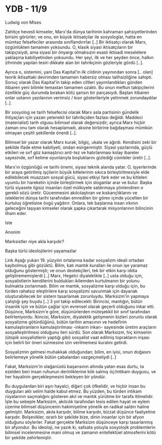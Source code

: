 # YDB - 11/9

Ludwig von Mises

Zahitçe hevesli kimseler, Marx'da dünya tarihinin kahraman şahsiyetlerinden birisini görürler; ve onu, en büyük iktisatçılar ile sosyologlar, hatta en mümtaz felsefeciler arasında sınıflandırırlar [..] Bir iktisatçı olarak Marx, özgünlükten tamamen yoksundu. O, klasik siyasi iktisatçıların bir takipçisiydi, ama siyasi bir önyargı olmaksızın esaslı iktisadi meselelere yaklaşma kabiliyetinden yoksundu. Her şeyi, ilk ve her şeyden önce, halkın zihninde yapılan tesiri dikkate alan bir tahrikçinin gözleriyle gördü [..].

Ayrıca o, sistemini, yani Das Kapital'in ilk cildinin yayınından sonra [.. olan] teorik iktisattaki devrimden tamamen habersiz olması talihsizliğine sahipti. Sonuç olarak Das Kapital'in takip eden ciltleri yayımlandıkları günden itibaren yeni bilimle temastan tamamen uzaktı. Bu onun meftun takipçilerini özellikle güç durumda bırakan kötü şansın bir parçasıydı. Baştan itibaren onlar ustanın yazılarının verimsiz / kısır gösterileriyle yetinmek zorundaydılar [..].

Bir sosyolog ve tarih felsefecisi olarak Marx asla partisinin gündelik ihtiyaçları için yazan yetenekli bir tahrikçiden fazlası değildi. Maddeci (materialist) tarih olgusu bilimsel olarak değersizdir; ayrıca Marx hiçbir zaman onu tam olarak hesaplamadı, aksine birbirine bağdaşması mümkün olmayan çeşitli şekillerde önerdi [..].

Bilimsel bir yazar olarak Marx kurak, bilgiç, ukala ve ağırdı. Kendisini zeki bir şekilde ifade etme kabiliyeti, ondan esirgenmiştir. Siyasi yazılarında, güçlü etkileri ve sırf göz kamaştırıcı anti-tez ve hatırlanması kolay ibareler sayesinde, sırf kelime oyunlarıyla boşluklarını gizlediği cümleler üretir [..].

Marx'ın özgünlüğü ve tarihi önemi, siyasi teknik alanda yatar. O, işyerlerinde bir araya getirilmiş işçilerin büyük kitlelerinin sıkıca birleştirilmesiyle elde edilebilecek muazzam sosyal gücü, siyasi etkiyi fark eder ve bu kitleleri uyumlu bir hareketin içinde birleştirmek için sloganlar arar ve bulur. Başka türlü siyasete ilgisiz insanları özel mülkiyete saldırmaya yönlendiren o gerekli sözü üretir. Gücenmesini akılcılaştıran ve kıskançlıklarını ve isteklerini dünya tarihi tarafından emredilen bir görev içinde yücelten bir kurtuluş öğretisine övgü yağdırır. Onlara, tek başlarına insan ırkının geleceğini taşıyan kimseler olarak şapka çıkartarak misyonlarının bilincinin ilham eder.

Iste

Anonim

Marksistler niye akla karşıdır?

Başka türlü ideolojilerini yayamazlar

Link Aşağı yukarı 19. yüzyılın ortalarına kadar sosyalizm ideali ortadan kaybolmuş gibi gözüktü. Bilim, katı mantık kuralları ile onun işe yaramaz olduğunu göstermişti; ve onun destekçileri, tek bir etkin karşı iddia geliştirememişlerdi [..] Marx, Hegelci diyalektikte [..] usta olduğu için, sosyalistlerin kendilerini buldukları ikilemden kurtulmanın bir yolunu bulmakta zorlanmadı. Bilim ve mantık, sosyalizme karşı olduğu için, bu türden rahatsız eleştirilere karşı sosyalizmi savunmak için dayanak oluşturabilecek bir sistem tasarlamak zorunluydu. Marksizm'in yapmaya çalıştığı şey buydu [..] 3 yol takip edilecekti: Birincisi, mantığın, bütün insanlık için ve bütün çağlar için evrensel olarak geçerli olduğunu inkar etti. Düşünce, Marksizm'e göre, düşünürlerden müteşekkil bir sınıf tarafından belirleniyordu. İkincisi, Marksizm, diyalektik gelişmenin bizleri zorunlu olarak sosyalizme götürdüğünü, bütün tarihin amacının ve hedefinin kamulaştıranların kamulaştırılması -inkarın inkarı- sayesinde üretim araçların sosyalleştirilmesi olduğunu ileri sürdü. Son olarak Marksizm, hiç kimsenin (ütopik sosyalistlerin yaptığı gibi) sosyalist vaat edilmiş toprakların inşası için belirli bir öneri sürmesine izin verilmemesi kuralını getirdi.

Sosyalizmin gelmesi muhakkak olduğundan; bilim, en iyisi, onun doğasını belirlemeye yönelik bütün çabalardan vazgeçmeliydi [..]

Fakat, Marksizm'in olağanüstü başarısının altında yatan esas durtu, ta ezelden beri insan ruhunun derinliklerine kök salmış öç/intikam duygusu, ve her hayalinin gerçekleşmesini bekleyen bir yöndür.

Bu duygulardan biri aşırı hayalci, diğeri çok öfkelidir, ve hiçbir insan bu duyguları aklı selim halde kabul etmez. Bu yüzden, bu türden intikam rüyalarının saçmalığını gösteren akıl ve mantık yürütme bir tarafa itilmelidir. İşte bu sebeple Marksizm, akılcılık tarafından tesis edilen hayat ve eylem üzerine bilimsel düşüncenin hakimiyetine yönelik en radikal saldırı haline gelmiştir. Marksizm, akıla karşıdır, bilime karşıdır, bizzat düşünce faaliyetine karşıdır. Bolşevikler, ısrarlı bir şekilde bize, dinin insanlar için bir afyon olduğunu söylerler. Fakat gerçekte Marksizm düşünceye karşı tasarlanmış bir afyondur. Bu ideoloji, ne yazık ki, safsata yoluyla sosyolojik problemlerin bilimsel incelenmesine mani olmuş ve zamanın entellektüel atmosferini kötü bir şekilde zehirlemiştir.
